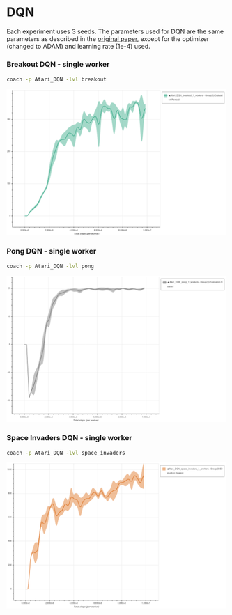 # DQN

Each experiment uses 3 seeds.
The parameters used for DQN are the same parameters as described in the [original paper](https://www.cs.toronto.edu/~vmnih/docs/dqn.pdf), except for the optimizer (changed to ADAM) and learning rate (1e-4) used.

### Breakout DQN - single worker

```bash
coach -p Atari_DQN -lvl breakout
```

<img src="breakout_dqn.png" alt="Breakout DQN" width="800"/>

### Pong DQN - single worker

```bash
coach -p Atari_DQN -lvl pong
```

<img src="pong_dqn.png" alt="Pong DQN" width="800"/>

### Space Invaders DQN - single worker

```bash
coach -p Atari_DQN -lvl space_invaders
```

<img src="space_invaders_dqn.png" alt="Space Invaders DQN" width="800"/>



